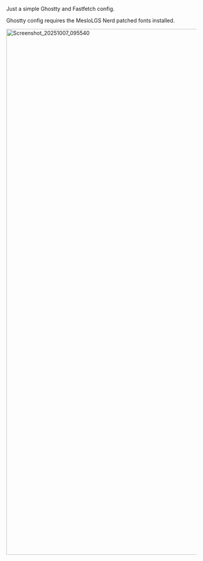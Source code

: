 Just a simple Ghostty and Fastfetch config.

Ghostty config requires the MesloLGS Nerd patched fonts installed.

<img width="2534" height="1387" alt="Screenshot_20251007_095540" src="https://github.com/user-attachments/assets/8ce6fd26-2320-48a4-82cc-77ec51fdbf3f" />
